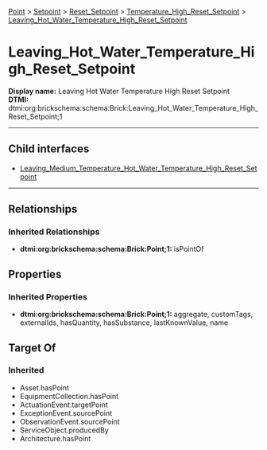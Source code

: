 [Point](../../../../Point.md) > [Setpoint](../../../Setpoint.md) > [Reset_Setpoint](../../Reset_Setpoint.md) > [Temperature_High_Reset_Setpoint](../Temperature_High_Reset_Setpoint.md) > [Leaving_Hot_Water_Temperature_High_Reset_Setpoint](.)
# Leaving_Hot_Water_Temperature_High_Reset_Setpoint

**Display name:** Leaving Hot Water Temperature High Reset Setpoint<br />
**DTMI:** dtmi:org:brickschema:schema:Brick:Leaving_Hot_Water_Temperature_High_Reset_Setpoint;1

---


## Child interfaces
* [Leaving_Medium_Temperature_Hot_Water_Temperature_High_Reset_Setpoint](Leaving_Medium_Temperature_Hot_Water_Temperature_High_Reset_Setpoint.md)

---
## Relationships
### Inherited Relationships
* **dtmi:org:brickschema:schema:Brick:Point;1:** isPointOf
## Properties
### Inherited Properties
* **dtmi:org:brickschema:schema:Brick:Point;1:** aggregate, customTags, externalIds, hasQuantity, hasSubstance, lastKnownValue, name
## Target Of
### Inherited
* Asset.hasPoint
* EquipmentCollection.hasPoint
* ActuationEvent.targetPoint
* ExceptionEvent.sourcePoint
* ObservationEvent.sourcePoint
* ServiceObject.producedBy
* Architecture.hasPoint
